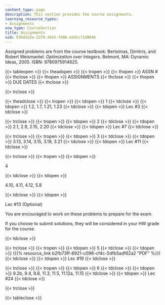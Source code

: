 ```yaml
---
content_type: page
description: This section provides the course assignments.
learning_resource_types:
- Assignments
ocw_type: CourseSection
title: Assignments
uid: 036d2a3a-2279-3643-fd86-a541c71d8046
---
```


Assigned problems are from the course textbook: Bertsimas, Dimitris, and Robert Weismantel. _Optimization over Integers_. Belmont, MA: Dynamic Ideas, 2005. ISBN: 9780975914625.

{{< tableopen >}}
{{< theadopen >}}
{{< tropen >}}
{{< thopen >}}
ASSN #
{{< thclose >}}
{{< thopen >}}
ASSIGNMENTS
{{< thclose >}}
{{< thopen >}}
DUE DATES
{{< thclose >}}

{{< trclose >}}

{{< theadclose >}}
{{< tropen >}}
{{< tdopen >}}
1
{{< tdclose >}}
{{< tdopen >}}
1.2, 1.7, 1.21, 1.23
{{< tdclose >}}
{{< tdopen >}}
Lec #3
{{< tdclose >}}

{{< trclose >}}
{{< tropen >}}
{{< tdopen >}}
2
{{< tdclose >}}
{{< tdopen >}}
2.1, 2.9, 2.15, 2.20
{{< tdclose >}}
{{< tdopen >}}
Lec #7
{{< tdclose >}}

{{< trclose >}}
{{< tropen >}}
{{< tdopen >}}
3
{{< tdclose >}}
{{< tdopen >}}
3.13, 3.14, 3.15, 3.19, 3.21
{{< tdclose >}}
{{< tdopen >}}
Lec #11
{{< tdclose >}}

{{< trclose >}}
{{< tropen >}}
{{< tdopen >}}


4


{{< tdclose >}}
{{< tdopen >}}


4.10, 4.11, 4.12, 5.8


{{< tdclose >}}
{{< tdopen >}}


Lec #13 (Optional)

You are encouraged to work on these problems to prepare for the exam.

If you choose to submit solutions, they will be considered in your HW grade for the course.


{{< tdclose >}}

{{< trclose >}}
{{< tropen >}}
{{< tdopen >}}
5
{{< tdclose >}}
{{< tdopen >}}
({{% resource_link b2fb73ff-6921-c096-cf4c-5dfb5adf62a2 "PDF" %}})
{{< tdclose >}}
{{< tdopen >}}
Lec #19
{{< tdclose >}}

{{< trclose >}}
{{< tropen >}}
{{< tdopen >}}
6
{{< tdclose >}}
{{< tdopen >}}
9.2b, 9.4, 9.8, 11.3, 11.5, 11.12a, 11.15
{{< tdclose >}}
{{< tdopen >}}
Lec #24
{{< tdclose >}}

{{< trclose >}}

{{< tableclose >}}